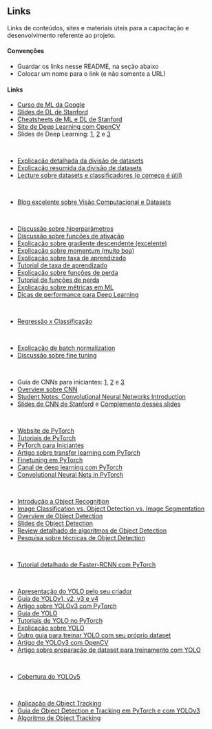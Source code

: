 ## Links

Links de conteúdos, sites e materiais úteis para a capacitação e desenvolvimento referente ao projeto.

#### Convenções

- Guardar os links nesse README, na seção abaixo
- Colocar um nome para o link (e não somente a URL)

#### Links

- [Curso de ML da Google](https://developers.google.com/machine-learning/crash-course)
- [Slides de DL de Stanford](https://cs230.stanford.edu/winter2020/)
- [Cheatsheets de ML e DL de Stanford](https://stanford.edu/~shervine/teaching/)
- [Site de Deep Learning com OpenCV](https://www.learnopencv.com/)
- Slides de Deep Learning: [1](https://www.dropbox.com/s/7udotem1daz265x/AAAI2017-1-0205c.pdf?dl=0), [2](https://www.dropbox.com/s/qfz34ba3ftuli6b/AAAI2017-2-0203.pdf) e [3](https://www.dropbox.com/s/6sbt9jmrwg414c8/AAAI2017-3-0331.pdf)

&nbsp;

- [Explicação detalhada da divisão de datasets](https://machinelearningmastery.com/difference-test-validation-datasets/)
- [Explicação resumida da divisão de datasets](https://towardsdatascience.com/train-validation-and-test-sets-72cb40cba9e7)
- [Lecture sobre datasets e classificadores (o começo é útil)](http://cseweb.ucsd.edu/~elkan/250Bwinter2012/classifiereval.pdf)

&nbsp;

- [Blog excelente sobre Visão Computacional e Datasets](https://blog.roboflow.ai)

&nbsp;

- [Discussão sobre hiperparâmetros](https://towardsdatascience.com/what-are-hyperparameters-and-how-to-tune-the-hyperparameters-in-a-deep-neural-network-d0604917584a)
- [Discussão sobre funções de ativação](https://www.analyticsvidhya.com/blog/2020/01/fundamentals-deep-learning-activation-functions-when-to-use-them/)
- [Explicação sobre gradiente descendente (excelente)](https://medium.com/@abhinav.mahapatra10/beginner-ml-basics-gradient-descent-31cc0732676f)
- [Explicação sobre momentum (muito boa)](https://medium.com/@abhinav.mahapatra10/ml-advanced-momentum-in-machine-learning-what-is-nesterov-momentum-ad37ce1935fc)
- [Explicação sobre taxa de aprendizado](https://machinelearningmastery.com/understand-the-dynamics-of-learning-rate-on-deep-learning-neural-networks/)
- [Tutorial de taxa de aprendizado](https://machinelearningmastery.com/learning-rate-for-deep-learning-neural-networks/)
- [Explicação sobre funções de perda](https://machinelearningmastery.com/loss-and-loss-functions-for-training-deep-learning-neural-networks/)
- [Tutorial de funções de perda](https://machinelearningmastery.com/how-to-choose-loss-functions-when-training-deep-learning-neural-networks/)
- [Explicação sobre métricas em ML](https://medium.com/@vitorborbarodrigues/m%C3%A9tricas-de-avalia%C3%A7%C3%A3o-acur%C3%A1cia-precis%C3%A3o-recall-quais-as-diferen%C3%A7as-c8f05e0a513c)
- [Dicas de performance para Deep Learning](https://machinelearningmastery.com/improve-deep-learning-performance/)

&nbsp;

- [Regressão x Classificação](https://www.geeksforgeeks.org/regression-classification-supervised-machine-learning/)

&nbsp;

- [Explicação de batch normalization](https://www.learnopencv.com/batch-normalization-in-deep-networks/)
- [Discussão sobre fine tuning](https://flyyufelix.github.io/2016/10/03/fine-tuning-in-keras-part1.html)

&nbsp;

- Guia de CNNs para iniciantes: [1](https://adeshpande3.github.io/A-Beginner%27s-Guide-To-Understanding-Convolutional-Neural-Networks/), [2](https://adeshpande3.github.io/adeshpande3.github.io/A-Beginner's-Guide-To-Understanding-Convolutional-Neural-Networks-Part-2/) e [3](https://adeshpande3.github.io/adeshpande3.github.io/The-9-Deep-Learning-Papers-You-Need-To-Know-About.html)
- [Overview sobre CNN](https://medium.com/dataseries/basic-overview-of-convolutional-neural-network-cnn-4fcc7dbb4f17)
- [Student Notes: Convolutional Neural Networks Introduction](https://indoml.com/2018/03/07/student-notes-convolutional-neural-networks-cnn-introduction/)
- [Slides de CNN de Stanford](http://cs231n.stanford.edu/slides/) e [Complemento desses slides](https://cs231n.github.io/)

&nbsp;

- [Website de PyTorch](https://pytorch.org/)
- [Tutoriais de PyTorch](https://www.learnopencv.com/learn-pytorch/)
- [PyTorch para Iniciantes](https://www.analyticsvidhya.com/blog/2019/09/introduction-to-pytorch-from-scratch/?utm_source=blog&utm_medium=image-augmentation-deep-learning-pytorch)
- [Artigo sobre transfer learning com PyTorch](https://towardsdatascience.com/transfer-learning-picking-the-right-pre-trained-model-for-your-problem-bac69b488d16)
- [Finetuning em PyTorch](https://discuss.pytorch.org/t/how-to-perform-finetuning-in-pytorch/419)
- [Canal de deep learning com PyTorch](https://www.youtube.com/channel/UCfzlCWGWYyIQ0aLC5w48gBQ)
- [Convolutional Neural Nets in PyTorch](https://algorithmia.com/blog/convolutional-neural-nets-in-pytorch)

&nbsp;

- [Introdução a Object Recognition](https://machinelearningmastery.com/object-recognition-with-deep-learning/)
- [Image Classification vs. Object Detection vs. Image Segmentation](https://medium.com/analytics-vidhya/image-classification-vs-object-detection-vs-image-segmentation-f36db85fe81)
- [Overview de Object Detection](https://cv-tricks.com/object-detection/faster-r-cnn-yolo-ssd/)
- [Slides de Object Detection](http://ww2.inf.ufg.br/~anderson/deeplearning/20181/Curso_DeepLearning%20-%20Object%20Detection-%20SSD%20Fast%20Faster%20RCNN%20Yolo.pdf)
- [Review detalhado de algoritmos de Object Detection](https://medium.com/@fractaldle/brief-overview-on-object-detection-algorithms-ec516929be93)
- [Pesquisa sobre técnicas de Object Detection](https://towardsdatascience.com/object-detection-using-deep-learning-approaches-an-end-to-end-theoretical-perspective-4ca27eee8a9a)

&nbsp;

- [Tutorial detalhado de Faster-RCNN com PyTorch](https://medium.com/@fractaldle/guide-to-build-faster-rcnn-in-pytorch-95b10c273439)

&nbsp;

- [Apresentação do YOLO pelo seu criador](https://www.youtube.com/watch?v=NM6lrxy0bxs)
- [Guia de YOLOv1, v2, v3 e v4](https://robocademy.com/2020/05/01/a-gentle-introduction-to-yolo-v4-for-object-detection-in-ubuntu-20-04/)
- [Artigo sobre YOLOv3 com PyTorch](https://michhar.github.io/learning-from-learning-yolov3/)
- [Guia de YOLO](https://hackernoon.com/understanding-yolo-f5a74bbc7967)
- [Tutoriais de YOLO no PyTorch](https://blog.paperspace.com/tag/series-yolo/)
- [Explicação sobre YOLO](https://medium.com/@jonathan_hui/real-time-object-detection-with-yolo-yolov2-28b1b93e2088)
- [Outro guia para treinar YOLO com seu próprio dataset](https://medium.com/@anirudh.s.chakravarthy/training-yolov3-on-your-custom-dataset-19a1abbdaf09)
- [Artigo de YOLOv3 com OpenCV](https://www.learnopencv.com/training-yolov3-deep-learning-based-custom-object-detector/)
- [Artigo sobre preparação de dataset para treinamento com YOLO](https://www.arunponnusamy.com/preparing-custom-dataset-for-training-yolo-object-detector.html)

&nbsp;

- [Cobertura do YOLOv5](https://blog.roboflow.ai/yolov5-is-here/)

&nbsp;

- [Aplicação de Object Tracking](https://www.move-lab.com/blog/tracking-things-in-object-detection-videos)
- [Guia de Object Detection e Tracking em PyTorch e com YOLOv3](https://towardsdatascience.com/object-detection-and-tracking-in-pytorch-b3cf1a696a98)
- [Algoritmo de Object Tracking](https://nanonets.com/blog/object-tracking-deepsort/)
